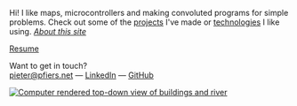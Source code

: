 Hi! I like maps, microcontrollers and making convoluted programs for simple problems. Check out some of the [projects](/projects) I've made or [technologies](/technologies) I like using. *[About this site](/projects/this-site/)*

[Resume](c:resume.html)

Want to get in touch?  
pieter@pfiers.net — [LinkedIn](e:https://www.linkedin.com/in/pfiers) — [GitHub](e:https://github.com/ubipo)

[![Computer rendered top-down view of buildings and river](c:groot-begijnhof-blender-min.png?altFormat=webp "OSM and BlenderGIS going together like open data and OSS")](c:groot-begijnhof-blender.png)